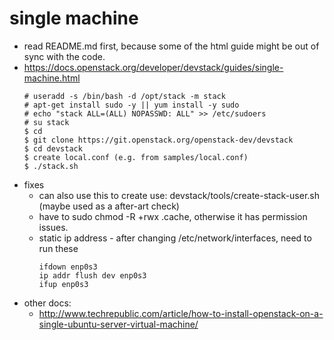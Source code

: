 # single machine
* read README.md first, because some of the html guide might be out of sync with the code.
* https://docs.openstack.org/developer/devstack/guides/single-machine.html
  ```
  # useradd -s /bin/bash -d /opt/stack -m stack
  # apt-get install sudo -y || yum install -y sudo
  # echo "stack ALL=(ALL) NOPASSWD: ALL" >> /etc/sudoers
  # su stack
  $ cd
  $ git clone https://git.openstack.org/openstack-dev/devstack
  $ cd devstack
  $ create local.conf (e.g. from samples/local.conf)
  $ ./stack.sh
  ```
* fixes
  * can also use this to create use: devstack/tools/create-stack-user.sh (maybe used as a after-art check)
  * have to sudo chmod -R +rwx .cache, otherwise it has permission issues.
  * static ip address - after changing /etc/network/interfaces, need to run these
    ```
    ifdown enp0s3
    ip addr flush dev enp0s3
    ifup enp0s3
    ```
* other docs:
  * http://www.techrepublic.com/article/how-to-install-openstack-on-a-single-ubuntu-server-virtual-machine/
